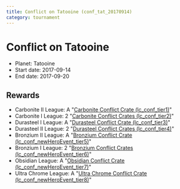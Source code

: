 ```yaml
---
title: Conflict on Tatooine (conf_tat_20170914)
category: tournament
---
```

# Conflict on Tatooine

  * Planet: Tatooine
  * Start date: 2017-09-14
  * End date: 2017-09-20

## Rewards

  * Carbonite II League: A "[Carbonite Conflict Crate (lc_conf_tier1)](lc_conf_tier1.html)"
  * Carbonite I League: 2 "[Carbonite Conflict Crates (lc_conf_tier2)](lc_conf_tier2.html)"
  * Durasteel I League: A "[Durasteel Conflict Crate (lc_conf_tier3)](lc_conf_tier3.html)"
  * Durasteel II League: 2 "[Durasteel Conflict Crates (lc_conf_tier4)](lc_conf_tier4.html)"
  * Bronzium II League: A "[Bronzium Conflict Crate (lc_conf_newHeroEvent_tier5)](lc_conf_newHeroEvent_tier5.html)"
  * Bronzium I League: 2 "[Bronzium Conflict Crates (lc_conf_newHeroEvent_tier6)](lc_conf_newHeroEvent_tier6.html)"
  * Obsidian League: A "[Obsidian Conflict Crate (lc_conf_newHeroEvent_tier7)](lc_conf_newHeroEvent_tier7.html)"
  * Ultra Chrome League: A "[Ultra Chrome Conflict Crate (lc_conf_newHeroEvent_tier8)](lc_conf_newHeroEvent_tier8.html)"
